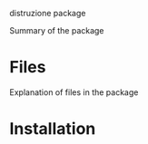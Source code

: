distruzione package

Summary of the package

# Files

Explanation of files in the package

# Installation
